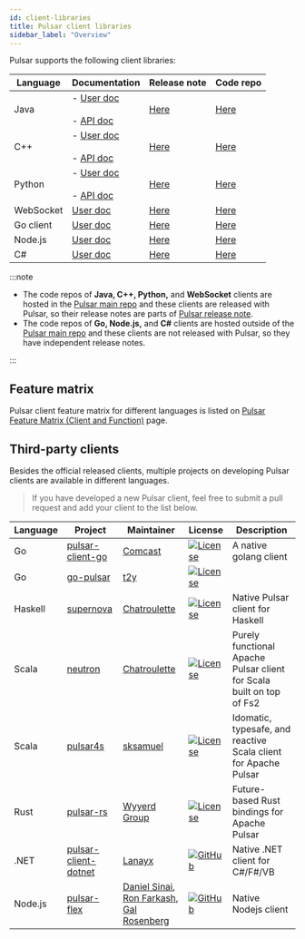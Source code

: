 ```yaml
---
id: client-libraries
title: Pulsar client libraries
sidebar_label: "Overview"
---
```


Pulsar supports the following client libraries:

|Language|Documentation|Release note|Code repo
|---|---|---|---
Java |- [User doc](client-libraries-java.md) <br /><br />- [API doc](/api/client/)|[Here](/release-notes/)|[Here](https://github.com/apache/pulsar/tree/master/pulsar-client) 
C++ | - [User doc](client-libraries-cpp.md) <br /><br />- [API doc](/api/cpp/)|[Here](/release-notes/)|[Here](https://github.com/apache/pulsar/tree/master/pulsar-client-cpp) 
Python | - [User doc](client-libraries-python.md) <br /><br />- [API doc](/api/python/)|[Here](/release-notes/)|[Here](https://github.com/apache/pulsar/tree/master/pulsar-client-cpp/python) 
WebSocket| [User doc](client-libraries-websocket.md) | [Here](/release-notes/)|[Here](https://github.com/apache/pulsar/tree/master/pulsar-websocket) 
Go client|[User doc](client-libraries-go.md)|[Here](https://github.com/apache/pulsar-client-go/blob/master/CHANGELOG) |[Here](https://github.com/apache/pulsar-client-go) 
Node.js|[User doc](client-libraries-node.md)|[Here](https://github.com/apache/pulsar-client-node/releases) |[Here](https://github.com/apache/pulsar-client-node) 
C# |[User doc](client-libraries-dotnet.md)| [Here](https://github.com/apache/pulsar-dotpulsar/blob/master/CHANGELOG)|[Here](https://github.com/apache/pulsar-dotpulsar) 

:::note

- The code repos of **Java, C++, Python,** and **WebSocket** clients are hosted in the [Pulsar main repo](https://github.com/apache/pulsar) and these clients are released with Pulsar, so their release notes are parts of [Pulsar release note](/release-notes/).
- The code repos of **Go, Node.js,** and **C#** clients are hosted outside of the [Pulsar main repo](https://github.com/apache/pulsar) and these clients are not released with Pulsar, so they have independent release notes.

:::

## Feature matrix
Pulsar client feature matrix for different languages is listed on [Pulsar Feature Matrix (Client and Function)](https://docs.google.com/spreadsheets/d/1YHYTkIXR8-Ql103u-IMI18TXLlGStK8uJjDsOOA0T20/edit#gid=1784579914) page.

## Third-party clients

Besides the official released clients, multiple projects on developing Pulsar clients are available in different languages.

> If you have developed a new Pulsar client, feel free to submit a pull request and add your client to the list below.

| Language | Project | Maintainer | License | Description |
|----------|---------|------------|---------|-------------|
| Go | [pulsar-client-go](https://github.com/Comcast/pulsar-client-go) | [Comcast](https://github.com/Comcast) | [![License](https://img.shields.io/badge/License-Apache%202.0-blue.svg)](https://opensource.org/licenses/Apache-2.0) | A native golang client |
| Go | [go-pulsar](https://github.com/t2y/go-pulsar) | [t2y](https://github.com/t2y) | [![License](https://img.shields.io/badge/License-Apache%202.0-blue.svg)](https://opensource.org/licenses/Apache-2.0) | 
| Haskell | [supernova](https://github.com/cr-org/supernova) | [Chatroulette](https://github.com/cr-org) | [![License](https://img.shields.io/badge/License-Apache%202.0-blue.svg)](https://opensource.org/licenses/Apache-2.0) | Native Pulsar client for Haskell | 
| Scala | [neutron](https://github.com/cr-org/neutron) | [Chatroulette](https://github.com/cr-org) | [![License](https://img.shields.io/badge/License-Apache%202.0-blue.svg)](https://opensource.org/licenses/Apache-2.0) | Purely functional Apache Pulsar client for Scala built on top of Fs2 |
| Scala | [pulsar4s](https://github.com/sksamuel/pulsar4s) | [sksamuel](https://github.com/sksamuel) | [![License](https://img.shields.io/badge/License-Apache%202.0-blue.svg)](https://opensource.org/licenses/Apache-2.0) | Idomatic, typesafe, and reactive Scala client for Apache Pulsar |
| Rust | [pulsar-rs](https://github.com/wyyerd/pulsar-rs) | [Wyyerd Group](https://github.com/wyyerd) | [![License](https://img.shields.io/badge/License-Apache%202.0-blue.svg)](https://opensource.org/licenses/Apache-2.0) | Future-based Rust bindings for Apache Pulsar |
| .NET | [pulsar-client-dotnet](https://github.com/fsharplang-ru/pulsar-client-dotnet) | [Lanayx](https://github.com/Lanayx) | [![GitHub](https://img.shields.io/badge/license-MIT-green.svg)](https://opensource.org/licenses/MIT) | Native .NET client for C#/F#/VB |
| Node.js | [pulsar-flex](https://github.com/ayeo-flex-org/pulsar-flex) | [Daniel Sinai](https://github.com/danielsinai), [Ron Farkash](https://github.com/ronfarkash), [Gal Rosenberg](https://github.com/galrose)| [![GitHub](https://img.shields.io/badge/license-MIT-green.svg)](https://opensource.org/licenses/MIT) | Native Nodejs client |
